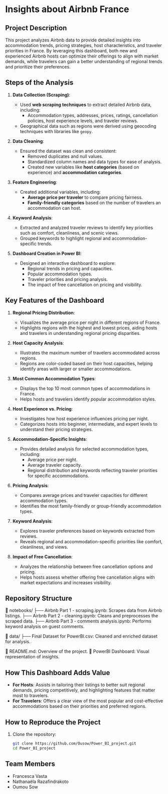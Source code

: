 # Insights about Airbnb France 

## Project Description
This project analyzes Airbnb data to provide detailed insights into accommodation trends, pricing strategies, host characteristics, and traveler priorities in France. By leveraging this dashboard, both new and experienced Airbnb hosts can optimize their offerings to align with market demands, while travelers can gain a better understanding of regional trends and prioritize their preferences.

## Steps of the Analysis

1. **Data Collection (Scraping)**:
   - Used **web scraping techniques** to extract detailed Airbnb data, including:
     - Accommodation types, addresses, prices, ratings, cancellation policies, host experience levels, and traveler reviews.
   - Geographical data such as regions were derived using geocoding techniques with libraries like `geopy`.

2. **Data Cleaning**:
   - Ensured the dataset was clean and consistent:
     - Removed duplicates and null values.
     - Standardized column names and data types for ease of analysis.
     - Created new variables like **host categories** (based on experience) and **accommodation categories**.

3. **Feature Engineering**:
   - Created additional variables, including:
     - **Average price per traveler** to compare pricing fairness.
     - **Family-friendly categories** based on the number of travelers an accommodation can host.

4. **Keyword Analysis**:
   - Extracted and analyzed traveler reviews to identify key priorities such as comfort, cleanliness, and scenic views.
   - Grouped keywords to highlight regional and accommodation-specific trends.

5. **Dashboard Creation in Power BI**:
   - Designed an interactive dashboard to explore:
     - Regional trends in pricing and capacities.
     - Popular accommodation types.
     - Traveler priorities and pricing analysis.
     - The impact of free cancellation on pricing and visibility.

## Key Features of the Dashboard

1. **Regional Pricing Distribution**:
   - Visualizes the average price per night in different regions of France.
   - Highlights regions with the highest and lowest prices, aiding hosts and travelers in understanding regional pricing disparities.

2. **Host Capacity Analysis**:
   - Illustrates the maximum number of travelers accommodated across regions.
   - Regions are color-coded based on their host capacities, helping identify areas with larger or smaller accommodations.

3. **Most Common Accommodation Types**:
   - Displays the top 10 most common types of accommodations in France.
   - Helps hosts and travelers identify popular accommodation styles.

4. **Host Experience vs. Pricing**:
   - Investigates how host experience influences pricing per night.
   - Categorizes hosts into beginner, intermediate, and expert levels to understand their pricing strategies.

5. **Accommodation-Specific Insights**:
   - Provides detailed analysis for selected accommodation types, including:
     - Average price per night.
     - Average traveler capacity.
     - Regional distribution and keywords reflecting traveler priorities for specific accommodations.

6. **Pricing Analysis**:
   - Compares average prices and traveler capacities for different accommodation types.
   - Identifies the most family-friendly or group-friendly accommodation types.

7. **Keyword Analysis**:
   - Explores traveler preferences based on keywords extracted from reviews.
   - Reveals regional and accommodation-specific priorities like comfort, cleanliness, and views.

8. **Impact of Free Cancellation**:
   - Analyzes the relationship between free cancellation options and pricing.
   - Helps hosts assess whether offering free cancellation aligns with market expectations and increases visibility.

## Repository Structure
📁 notebooks/
   ├── Airbnb Part 1 - scraping.ipynb: Scrapes data from Airbnb listings.
   ├── Airbnb Part 2 - cleaning.ipynb: Cleans and preprocesses the scraped data.
   ├── Airbnb Part 3 - comments analysis.ipynb: Performs keyword analysis on guest comments.

📁 data/
   ├── Final Dataset for PowerBI.csv: Cleaned and enriched dataset for analysis.

📄 README.md: Overview of the project.
📄 PowerBI Dashboard: Visual representation of insights.


## How This Dashboard Adds Value

- **For Hosts**: Assists in tailoring their listings to better suit regional demands, pricing competitively, and highlighting features that matter most to travelers.
- **For Travelers**: Offers a clear view of the most popular and cost-effective accommodations based on their priorities and preferred regions.


## How to Reproduce the Project
1. Clone the repository:
   ```bash
   git clone https://github.com/Ousow/Power_BI_project.git
   cd Power_BI_project

## Team Members
- Francesca Vasta
- Nathanaëla Razafindrakoto
- Oumou Sow

